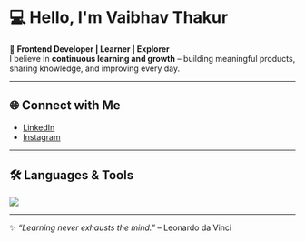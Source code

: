 # 💻 Hello, I'm **Vaibhav Thakur**  

🚀 **Frontend Developer | Learner | Explorer**  
I believe in **continuous learning and growth** – building meaningful products, sharing knowledge, and improving every day.  

---

## 🌐 Connect with Me  
- [LinkedIn](https://www.linkedin.com/in/vaibhav-thakur-24aa38174/)  
- [Instagram](https://www.instagram.com/mr_mister_1108/)  

---

## 🛠️ Languages & Tools  

<p align="left">
  <img src="https://skillicons.dev/icons?i=html,css,js,ts,react,nextjs,nodejs,express,mongodb,mysql,git,github,vscode,bootstrap,sass" />
</p>

---

✨ *“Learning never exhausts the mind.”* – Leonardo da Vinci  

